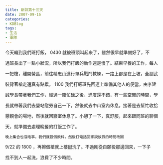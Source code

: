 ```yaml
---
title: 新訓第十三天
date: 2007-09-16
categories:
- KDBlog
tags:
- 生活
- 軍隊
---
```

今天輪到我們班打飯， 0430 就被班頭叫起來了，雖然很早就準備好了，不

過班長出了一點小狀況，所以我們打飯的動作還是慢了。結束早餐的工作，每人

一把槍，離開營區，前往精忠山進行單兵戰鬥教練，一路上都是在上坡，全副武

裝背著槍走還真有點累。 1100 我們打飯班先回連上準備其他人的便當，由李建

誠學長帶著我們工作，經過一陣忙碌之後，進度還不錯，有一些空閒的時間，學

長就帶著我們去營站慰勞自己一下，然後就去中山室內休息。接著是去幫忙收拾

懇親會的場地，然後就回寢室休息了。小憩了一下，真舒服，起來跟同班的聊個

天，就準備去處理晚餐的打飯工作了。

    晚上集合也沒啥事，我們就投個飲料，然後打電話回家說放假的時間改回

 9/22 的 1800 ，再擦個槍就上樓盥洗了。不過剛從自願役那邊回來，一下子

找不到人一起洗，浪費了不少時間。


